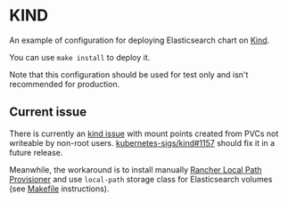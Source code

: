 # KIND

An example of configuration for deploying Elasticsearch chart on [Kind][].

You can use `make install` to deploy it.

Note that this configuration should be used for test only and isn't recommended
for production.

## Current issue

There is currently an [kind issue][] with mount points created from PVCs not writeable by non-root users.
[kubernetes-sigs/kind#1157][] should fix it in a future release.

Meanwhile, the workaround is to install manually [Rancher Local Path Provisioner][] and use `local-path` storage class for Elasticsearch volumes (see [Makefile][] instructions).

[Kind]: https://kind.sigs.k8s.io/
[Kind issue]: https://github.com/kubernetes-sigs/kind/issues/830
[Kubernetes-sigs/kind#1157]: https://github.com/kubernetes-sigs/kind/pull/1157
[Rancher Local Path Provisioner]: https://github.com/rancher/local-path-provisioner
[Makefile]: ./Makefile#L5
